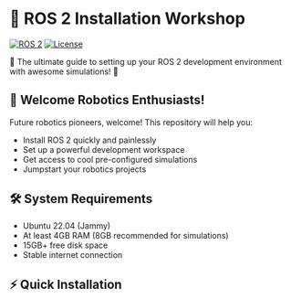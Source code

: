 # 🚀 ROS 2 Installation Workshop

[![ROS 2](https://img.shields.io/badge/ROS-2-%230A0FF9)](https://docs.ros.org)
[![License](https://img.shields.io/badge/License-Apache_2.0-blue.svg)](https://opensource.org/licenses/Apache-2.0)

🤖 The ultimate guide to setting up your ROS 2 development environment with awesome simulations! 🌟

## 🌈 Welcome Robotics Enthusiasts!

Future robotics pioneers, welcome! This repository will help you:

- Install ROS 2 quickly and painlessly
- Set up a powerful development workspace
- Get access to cool pre-configured simulations
- Jumpstart your robotics projects

## 🛠️ System Requirements

- Ubuntu 22.04 (Jammy)
- At least 4GB RAM (8GB recommended for simulations)
- 15GB+ free disk space
- Stable internet connection

## ⚡ Quick Installation
 

